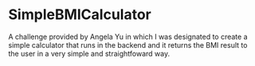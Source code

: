 # SimpleBMICalculator

A challenge provided by Angela Yu in which I was designated to create a simple calculator that runs in the backend and it returns the BMI result to the user in a very simple and straightfoward way.
